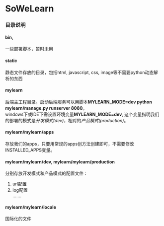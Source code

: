 SoWeLearn
=========
  
### 目录说明  

#### bin,  
一些部署脚本，暂时未用

#### static  
静态文件存放的目录，包括html, javascript, css, image等不需要python动态解析的东西  

#### mylearn
后端主工程目录。启动后端服务可以用脚本**MYLEARN_MODE=dev python mylearn/manage.py runserver 8080**。  
windows下或IDE下需设置环境变量**MYLEARN_MODE=dev**, 这个变量指明我们的部署的模式是*开发模式(dev)*，相对的*产品模式(production)*。
  
#### mylearn/mylearn/apps  
存放我们的apps，只要用常规的apps创方法创建即可，不需要修改INSTALLED_APPS变量。

#### mylearn/mylearn/dev, mylearn/mylearn/production
分别存放开发模式和产品模式的配置文件：  
1. url配置  
2. log配置  
.......

#### mylearn/mylearn/locale
国际化的文件
